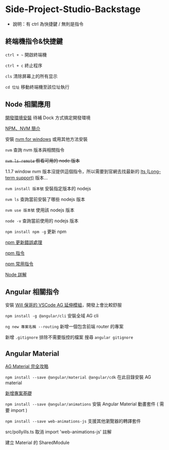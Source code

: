 # Side-Project-Studio-Backstage

* 說明：有 ctrl 為快捷鍵 / 無則是指令

## 終端機指令&快捷鍵

`ctrl + ~` 開啟終端機

`ctrl + c` 終止程序

`cls` 清除屏幕上的所有显示

`cd 位址` 移動終端機至該位址執行

## Node 相關應用

[開發環境安裝](https://ithelp.ithome.com.tw/articles/10238321) 待補 Dock 方式搞定開發環境

[NPM、NVM 簡介](https://ithelp.ithome.com.tw/articles/10230877)

安裝 [nvm for windows](https://github.com/coreybutler/nvm-windows/releases) 或用其他方法安裝

`nvm` 查詢 nvm 版本與相關指令

~~`nvm ls-remote` 察看可用的 node 版本~~

1.1.7 window nvm 版本沒提供這個指令，所以需要到官網去找最新的 [lts (Long-term support)](https://zh.wikipedia.org/wiki/%E9%95%B7%E6%9C%9F%E6%94%AF%E6%8F%B4) 版本...

`nvm install 版本號` 安裝指定版本的 nodejs

`nvm ls` 查詢當前安裝了哪些 nodejs 版本

`nvm use 版本號` 使用該 nodejs 版本

`node -v` 查詢當前使用的 nodejs 版本

`npm install npm -g` 更新 npm

[npm 更新錯誤處理](https://dotblogs.com.tw/explooosion/2018/04/25/035943)

[npm 指令](https://dca.gitbooks.io/nodejs-tw-wiki-book/content/book/node_npm/node_npm.html)

[npm 常用指令](http://dreamerslab.com/blog/tw/npm-basic-commands/)

[Node 詳解](https://titangene.github.io/article/nvm.html)

## Angular 相關指令

安裝 [Will 保哥的 VSCode AG 延伸模組](https://marketplace.visualstudio.com/items?itemName=doggy8088.angular-extension-pack)，開發上會比較舒服

`npm install -g @angular/cli` 安裝全域 AG cli

`ng new 專案名稱 --routing` 新增一個包含前端 router 的專案

新增 `.gitignore` 排除不需要版控的檔案 搜尋 `angular gitignore`

## Angular Material

[AG Material 完全攻略](https://ithelp.ithome.com.tw/articles/10192517)

`npm install --save @angular/material @angular/cdk` 在此目錄安裝 AG material

[新增專案基礎](https://www.cnblogs.com/fz17/p/14065521.html)

`npm install --save @angular/animations` 安裝 Angular Material 動畫套件 ( 需要 import )

`npm install --save web-animations-js` 支援其他瀏覽器的轉譯套件

src/pollyills.ts 取消 import 'web-animations-js' 註解

建立 Material 的 SharedModule